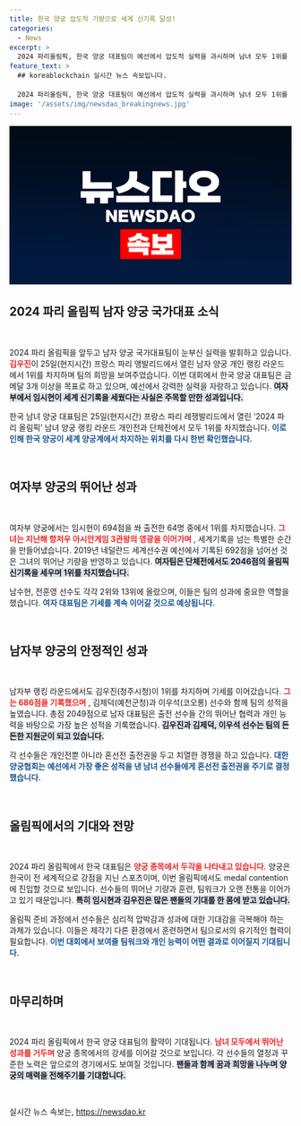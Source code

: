 ```yaml
---
title: 한국 양궁 압도적 기량으로 세계 신기록 달성!
categories:
  - News
excerpt: >
  2024 파리올림픽, 한국 양궁 대표팀이 예선에서 압도적 실력을 과시하며 남녀 모두 1위를 차지했다! 특히 임시현은 세계 신기록을 새로 세워 금메달 기대감을 증폭시키고 있다.
feature_text: >
  ## koreablockchain 실시간 뉴스 속보입니다.

  2024 파리올림픽, 한국 양궁 대표팀이 예선에서 압도적 실력을 과시하며 남녀 모두 1위를 차지했다! 특히 임시현은 세계 신기록을 새로 세워 금메달 기대감을 증폭시키고 있다.
image: '/assets/img/newsdao_breakingnews.jpg'
---
```


<p><img src="/assets/img/newsdao_breakingnews.jpg" alt="koreablockchain 속보" /></p>

<h2 data-ke-size="size26">2024 파리 올림픽 남자 양궁 국가대표 소식</h2>

<p data-ke-size="size16">&nbsp;</p>

<p>2024 파리 올림픽을 앞두고 남자 양궁 국가대표팀이 눈부신 실력을 발휘하고 있습니다. <b><span style="color: #ee2323;">김우진</span></b>이 25일(현지시간) 프랑스 파리 앵발리드에서 열린 남자 양궁 개인 랭킹 라운드에서 1위를 차지하며 팀의 희망을 보여주었습니다. 이번 대회에서 한국 양궁 대표팀은 금메달 3개 이상을 목표로 하고 있으며, 예선에서 강력한 실력을 자랑하고 있습니다. <b><span style="background-color: #21538527;">여자부에서 임시현이 세계 신기록을 세웠다는 사실은 주목할 만한 성과입니다.</span></b></p>

<p>한국 남녀 양궁 대표팀은 25일(현지시간) 프랑스 파리 레쟁발리드에서 열린 ‘2024 파리 올림픽’ 남녀 양궁 랭킹 라운드 개인전과 단체전에서 모두 1위를 차지했습니다. <b><span style="color: #1a5490;">이로 인해 한국 양궁이 세계 양궁계에서 차지하는 위치를 다시 한번 확인했습니다.</span></b></p>

<p data-ke-size="size16">&nbsp;</p>

<h2 data-ke-size="size26">여자부 양궁의 뛰어난 성과</h2>

<p data-ke-size="size16">&nbsp;</p>

<p>여자부 양궁에서는 임시현이 694점을 쏴 출전한 64명 중에서 1위를 차지했습니다. <b><span style="color: #ee2323;">그녀는 지난해 항저우 아시안게임 3관왕의 영광을 이어가며</span></b> , 세계기록을 넘는 특별한 순간을 만들어냈습니다. 2019년 네덜란드 세계선수권 예선에서 기록된 692점을 넘어선 것은 그녀의 뛰어난 기량을 반영하고 있습니다. <b><span style="background-color: #21538527;">여자팀은 단체전에서도 2046점의 올림픽 신기록을 세우며 1위를 차지했습니다.</span></b></p>

<p>남수현, 전훈영 선수도 각각 2위와 13위에 올랐으며, 이들은 팀의 성과에 중요한 역할을 했습니다. <b><span style="color: #1a5490;">여자 대표팀은 기세를 계속 이어갈 것으로 예상됩니다.</span></b></p>

<p data-ke-size="size16">&nbsp;</p>

<h2 data-ke-size="size26">남자부 양궁의 안정적인 성과</h2>

<p data-ke-size="size16">&nbsp;</p>

<p>남자부 랭킹 라운드에서도 김우진(청주시청)이 1위를 차지하며 기세를 이어갔습니다. <b><span style="color: #ee2323;">그는 686점을 기록했으며</span></b> , 김제덕(예천군청)과 이우석(코오롱) 선수와 함께 팀의 성적을 높였습니다. 총점 2049점으로 남자 대표팀은 출전 선수들 간의 뛰어난 협력과 개인 능력을 바탕으로 가장 높은 성적을 기록했습니다. <b><span style="background-color: #21538527;">김우진과 김제덕, 이우석 선수는 팀의 든든한 지원군이 되고 있습니다.</span></b></p>

<p>각 선수들은 개인전뿐 아니라 혼선전 출전권을 두고 치열한 경쟁을 하고 있습니다. <b><span style="color: #1a5490;">대한양궁협회는 예선에서 가장 좋은 성적을 낸 남녀 선수들에게 혼선전 출전권을 주기로 결정했습니다.</span></b></p>

<p data-ke-size="size16">&nbsp;</p>

<h2 data-ke-size="size26">올림픽에서의 기대와 전망</h2>

<p data-ke-size="size16">&nbsp;</p>

<p>2024 파리 올림픽에서 한국 대표팀은 <b><span style="color: #ee2323;">양궁 종목에서 두각을 나타내고 있습니다.</span></b> 양궁은 한국이 전 세계적으로 강점을 지닌 스포츠이며, 이번 올림픽에서도 medal contention에 진입할 것으로 보입니다. 선수들의 뛰어난 기량과 훈련, 팀워크가 오랜 전통을 이어가고 있기 때문입니다. <b><span style="background-color: #21538527;">특히 임시현과 김우진은 많은 팬들의 기대를 한 몸에 받고 있습니다.</span></b></p>

<p>올림픽 준비 과정에서 선수들은 심리적 압박감과 성과에 대한 기대감을 극복해야 하는 과제가 있습니다. 이들은 제각기 다른 환경에서 훈련하면서 팀으로서의 유기적인 협력이 필요합니다. <b><span style="color: #1a5490;">이번 대회에서 보여줄 팀워크와 개인 능력이 어떤 결과로 이어질지 기대됩니다.</span></b></p>

<p data-ke-size="size16">&nbsp;</p>

<h2 data-ke-size="size26">마무리하며</h2>

<p data-ke-size="size16">&nbsp;</p>

<p>2024 파리 올림픽에서 한국 양궁 대표팀의 활약이 기대됩니다. <b><span style="color: #ee2323;">남녀 모두에서 뛰어난 성과를 거두며</span></b> 양궁 종목에서의 강세를 이어갈 것으로 보입니다. 각 선수들의 열정과 꾸준한 노력은 앞으로의 경기에서도 보여질 것입니다. <b><span style="background-color: #21538527;">팬들과 함께 꿈과 희망을 나누며 양궁의 매력을 전해주기를 기대합니다.</span></b> </p>

<p data-ke-size="size16">&nbsp;</p>
실시간 뉴스 속보는, <a href="https://newsdao.kr" rel="dofollow">https://newsdao.kr</a>



